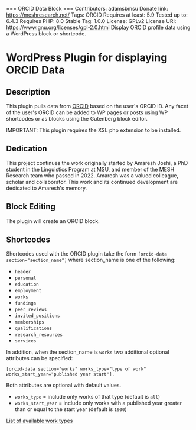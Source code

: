 === ORCID Data Block ===
Contributors: adamsbmsu
Donate link: https://meshresearch.net/
Tags: ORCID
Requires at least: 5.9
Tested up to: 6.4.3
Requires PHP: 8.0
Stable Tag: 1.0.0
License: GPLv2
License URI: https://www.gnu.org/licenses/gpl-2.0.html
Display ORCID profile data using a WordPress block or shortcode.

# WordPress Plugin for displaying ORCID Data

## Description

This plugin pulls data from [ORCID](http://orcid.org) based on the user's ORCID iD.
Any facet of the user's ORCID can be added to WP pages or posts using WP shortcodes or as blocks
using the Gutenberg block editor.

IMPORTANT: This plugin requires the XSL php extension to be installed.

## Dedication

This project continues the work originally started by Amaresh Joshi, a PhD student in the
Linguistics Program at MSU, and member of the MESH Research team who passed in 2022.  Amaresh was a valued colleague, scholar
and collaborator.  This work and its continued development are dedicated to Amaresh's
memory.

## Block Editing

The plugin will create an ORCID block.

## Shortcodes

Shortcodes used with the ORCID plugin take the form `[orcid-data section="section_name"]`
where section_name is one of the following:

* `header`
* `personal`
* `education`
* `employment`
* `works`
* `fundings`
* `peer_reviews`
* `invited_positions`
* `memberships`
* `qualifications`
* `research_resources`
* `services`

In addition, when the section_name is `works` two additional optional attributes can be specified:

`[orcid-data section="works" works_type="type of work" works_start_year="published year start"].`

Both attributes are optional with default values.

* `works_type` = include only works of that type (default is `all`)
* `works_start_year` = include only works with a published year greater than or equal to
  the start year (default is `1900`)

[List of available work types](https://github.com/ORCID/orcid-model/blob/master/src/main/java/org/orcid/jaxb/model/common/WorkType.java)

